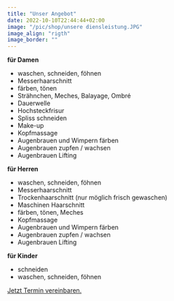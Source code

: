```yaml
---
title: "Unser Angebot"
date: 2022-10-10T22:44:44+02:00
image: "/pic/shop/unsere diensleistung.JPG"
image_align: "rigth"
image_border: ""
---
```

**für Damen**

* waschen, schneiden, föhnen
* Messerhaarschnitt 
* färben, tönen
* Strähnchen, Meches, Balayage, Ombré
* Dauerwelle
* Hochsteckfrisur
* Spliss schneiden
* Make-up
* Kopfmassage
* Augenbrauen und Wimpern färben
* Augenbrauen zupfen / wachsen
* Augenbrauen Lifting

**für Herren**

* waschen, schneiden, föhnen
* Messerhaarschnitt 
* Trockenhaarschnitt (nur möglich frisch gewaschen)
* Maschinen Haarschnitt
* färben, tönen, Meches
* Kopfmassage
* Augenbrauen und Wimpern färben
* Augenbrauen zupfen / wachsen
* Augenbrauen Lifting



**für Kinder**

* schneiden
* waschen, schneiden, föhnen

[Jetzt Termin vereinbaren.](https://www.beautybooking.ch/app/booking.html?company=sonjas-haarstyle)

